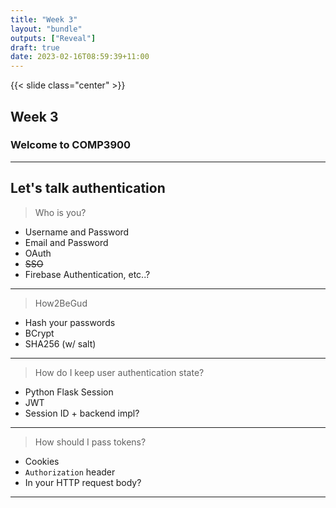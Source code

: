 ```yaml
---
title: "Week 3"
layout: "bundle"
outputs: ["Reveal"]
draft: true
date: 2023-02-16T08:59:39+11:00
---
```


{{< slide class="center" >}}

## Week 3

### Welcome to COMP3900

---

## Let's talk authentication

> Who is you?

* Username and Password
* Email and Password
* OAuth
* <s>SSO</s>
* Firebase Authentication, etc..?

---

> How2BeGud

* Hash your passwords
* BCrypt
* SHA256 (w/ salt)

---

> How do I keep user authentication state?

* Python Flask Session
* JWT
* Session ID + backend impl?

---

> How should I pass tokens?

* Cookies
* `Authorization` header
* In your HTTP request body?

---

